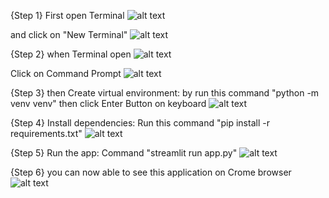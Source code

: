 {Step 1} First open Terminal
![alt text](C:\xampp\htdocs\At\Image\image.png)


and click on "New Terminal"
![alt text](C:\xampp\htdocs\At\Image\image-1.png)


{Step 2} when Terminal open 
![alt text](C:\xampp\htdocs\At\Image\image-2.png)


Click on Command Prompt 
![alt text](C:\xampp\htdocs\At\Image\image-3.png)


{Step 3} then Create virtual environment:
by run this command "python -m venv venv"
then click Enter Button on keyboard
![alt text](C:\xampp\htdocs\At\Image\image-4.png)


{Step 4} Install dependencies: Run this command "pip install -r requirements.txt" 
![alt text](C:\xampp\htdocs\At\Image\image-5.png)


{Step 5} Run the app:
Command "streamlit run app.py" 
![alt text](C:\xampp\htdocs\At\Image\image-6.png)

{Step 6} you can now able to see this application on Crome browser
![alt text](C:\xampp\htdocs\At\Image\image-7.png)